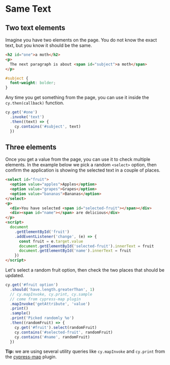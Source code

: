 # Same Text

## Two text elements

Imagine you have two elements on the page. You do not know the exact text, but you know it should be the same.

<!-- fiddle Two text elements -->

```html
<h2 id="one">a moth</h2>
<p>
  The next paragraph is about <span id="subject">a moth</span>
</p>
```

```css hide
#subject {
  font-weight: bolder;
}
```

Any time you get something from the page, you can use it inside the `cy.then(callback)` function.

```js
cy.get('#one')
  .invoke('text')
  .then((text) => {
    cy.contains('#subject', text)
  })
```

<!-- fiddle-end -->

## Three elements

Once you get a value from the page, you can use it to check multiple elements. In the example below we pick a random `<select>` option, then confirm the application is showing the selected text in a couple of places.

<!-- fiddle Three elements -->

```html hide
<select id="fruit">
  <option value="apples">Apples</option>
  <option value="grapes">Grapes</option>
  <option value="bananas">Bananas</option>
</select>
<p>
  <div>You have selected <span id="selected-fruit"></span></div>
  <div><span id="name"></span> are delicious</div>
</p>
<script>
  document
    .getElementById('fruit')
    .addEventListener('change', (e) => {
      const fruit = e.target.value
      document.getElementById('selected-fruit').innerText = fruit
      document.getElementById('name').innerText = fruit
    })
</script>
```

Let's select a random fruit option, then check the two places that should be updated.

```js
cy.get('#fruit option')
  .should('have.length.greaterThan', 1)
  // cy.mapInvoke, cy.print, cy.sample
  // come from cypress-map plugin
  .mapInvoke('getAttribute', 'value')
  .print()
  .sample()
  .print('Picked randomly %o')
  .then((randomFruit) => {
    cy.get('#fruit').select(randomFruit)
    cy.contains('#selected-fruit', randomFruit)
    cy.contains('#name', randomFruit)
  })
```

**Tip:** we are using several utility queries like `cy.mapInvoke` and `cy.print` from the [cypress-map](https://github.com/bahmutov/cypress-map) plugin.

<!-- fiddle-end -->
